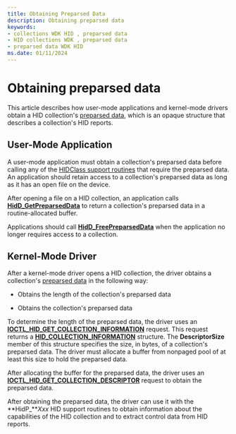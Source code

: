```yaml
---
title: Obtaining Preparsed Data
description: Obtaining preparsed data
keywords:
- collections WDK HID , preparsed data
- HID collections WDK , preparsed data
- preparsed data WDK HID
ms.date: 01/11/2024
---
```


# Obtaining preparsed data

This article describes how user-mode applications and kernel-mode drivers obtain a HID collection's [preparsed data](preparsed-data.md), which is an opaque structure that describes a collection's HID reports.

## User-Mode Application

A user-mode application must obtain a collection's preparsed data before calling any of the [HIDClass support routines](/windows-hardware/drivers/ddi/_hid) that require the preparsed data. An application should retain access to a collection's preparsed data as long as it has an open file on the device.

After opening a file on a HID collection, an application calls **[HidD_GetPreparsedData](/windows-hardware/drivers/ddi/hidsdi/nf-hidsdi-hidd_getpreparseddata)** to return a collection's preparsed data in a routine-allocated buffer.

Applications should call **[HidD_FreePreparsedData](/windows-hardware/drivers/ddi/hidsdi/nf-hidsdi-hidd_freepreparseddata)** when the application no longer requires access to a collection.

## Kernel-Mode Driver

After a kernel-mode driver opens a HID collection, the driver obtains a collection's [preparsed data](preparsed-data.md) in the following way:

- Obtains the length of the collection's preparsed data

- Obtains the collection's preparsed data

To determine the length of the preparsed data, the driver uses an **[IOCTL_HID_GET_COLLECTION_INFORMATION](/windows-hardware/drivers/ddi/hidclass/ni-hidclass-ioctl_hid_get_collection_information)** request. This request returns a **[HID_COLLECTION_INFORMATION](/windows-hardware/drivers/ddi/hidclass/ns-hidclass-_hid_collection_information)** structure. The **DescriptorSize** member of this structure specifies the size, in bytes, of a collection's preparsed data. The driver must allocate a buffer from nonpaged pool of at least this size to hold the preparsed data.

After allocating the buffer for the preparsed data, the driver uses an **[IOCTL_HID_GET_COLLECTION_DESCRIPTOR](/windows-hardware/drivers/ddi/hidclass/ni-hidclass-ioctl_hid_get_collection_descriptor)** request to obtain the preparsed data.

After obtaining the preparsed data, the driver can use it with the **HidP_***Xxx* HID support routines to obtain information about the capabilities of the HID collection and to extract control data from HID reports.
